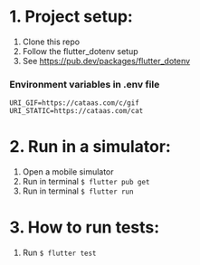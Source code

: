 
# 1. Project setup:
1. Clone this repo
2. Follow the flutter_dotenv setup
3. See https://pub.dev/packages/flutter_dotenv

### Environment variables in .env file
```
URI_GIF=https://cataas.com/c/gif
URI_STATIC=https://cataas.com/cat
```

# 2. Run in a simulator:
1. Open a mobile simulator
2. Run in terminal `$ flutter pub get`
3. Run in terminal `$ flutter run`

# 3. How to run tests:
1. Run `$ flutter test`